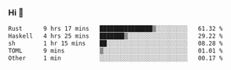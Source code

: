 ### Hi 👋

<!--START_SECTION:waka-->

```txt
Rust      9 hrs 17 mins   ███████████████▒░░░░░░░░░   61.32 %
Haskell   4 hrs 25 mins   ███████▒░░░░░░░░░░░░░░░░░   29.22 %
sh        1 hr 15 mins    ██░░░░░░░░░░░░░░░░░░░░░░░   08.28 %
TOML      9 mins          ▒░░░░░░░░░░░░░░░░░░░░░░░░   01.01 %
Other     1 min           ░░░░░░░░░░░░░░░░░░░░░░░░░   00.17 %
```

<!--END_SECTION:waka-->
